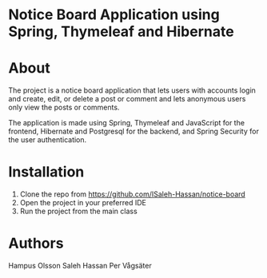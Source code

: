 # Notice Board Application using Spring, Thymeleaf and Hibernate

# About

The project is a notice board application that lets users with accounts login and create, edit, or delete a post or comment and lets anonymous users only
view the posts or comments. 

The application is made using Spring, Thymeleaf and JavaScript for the frontend, Hibernate and Postgresql for the backend, and Spring Security for the 
user authentication.

# Installation

1. Clone the repo from https://github.com/ISaleh-Hassan/notice-board
2. Open the project in your preferred IDE
3. Run the project from the main class

# Authors
Hampus Olsson
Saleh Hassan
Per Vågsäter

